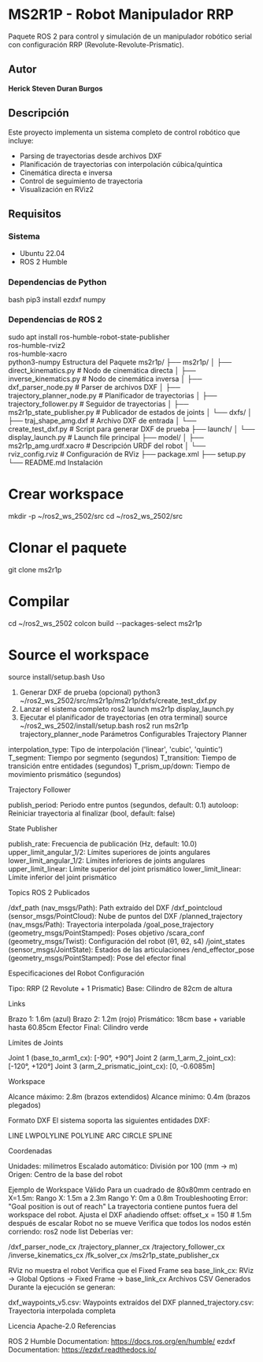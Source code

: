 # MS2R1P - Robot Manipulador RRP

Paquete ROS 2 para control y simulación de un manipulador robótico serial con configuración RRP (Revolute-Revolute-Prismatic).

## Autor
**Herick Steven Duran Burgos**

## Descripción

Este proyecto implementa un sistema completo de control robótico que incluye:
- Parsing de trayectorias desde archivos DXF
- Planificación de trayectorias con interpolación cúbica/quintica
- Cinemática directa e inversa
- Control de seguimiento de trayectoria
- Visualización en RViz2

## Requisitos

### Sistema
- Ubuntu 22.04
- ROS 2 Humble

### Dependencias de Python
bash
pip3 install ezdxf numpy
### Dependencias de ROS 2
sudo apt install ros-humble-robot-state-publisher \
                 ros-humble-rviz2 \
                 ros-humble-xacro \
                 python3-numpy
Estructura del Paquete
ms2r1p/
├── ms2r1p/
│   ├── direct_kinematics.py          # Nodo de cinemática directa
│   ├── inverse_kinematics.py         # Nodo de cinemática inversa
│   ├── dxf_parser_node.py            # Parser de archivos DXF
│   ├── trajectory_planner_node.py    # Planificador de trayectorias
│   ├── trajectory_follower.py        # Seguidor de trayectorias
│   ├── ms2r1p_state_publisher.py     # Publicador de estados de joints
│   └── dxfs/
│       ├── traj_shape_amg.dxf        # Archivo DXF de entrada
│       └── create_test_dxf.py        # Script para generar DXF de prueba
├── launch/
│   └── display_launch.py             # Launch file principal
├── model/
│   ├── ms2r1p_amg.urdf.xacro        # Descripción URDF del robot
│   └── rviz_config.rviz             # Configuración de RViz
├── package.xml
├── setup.py
└── README.md
Instalación
# Crear workspace
mkdir -p ~/ros2_ws_2502/src
cd ~/ros2_ws_2502/src

# Clonar el paquete
git clone <repository-url> ms2r1p

# Compilar
cd ~/ros2_ws_2502
colcon build --packages-select ms2r1p

# Source el workspace
source install/setup.bash
Uso
1. Generar DXF de prueba (opcional)
python3 ~/ros2_ws_2502/src/ms2r1p/ms2r1p/dxfs/create_test_dxf.py
2. Lanzar el sistema completo
ros2 launch ms2r1p display_launch.py
3. Ejecutar el planificador de trayectorias (en otra terminal)
source ~/ros2_ws_2502/install/setup.bash
ros2 run ms2r1p trajectory_planner_node
Parámetros Configurables
Trajectory Planner

interpolation_type: Tipo de interpolación ('linear', 'cubic', 'quintic')
T_segment: Tiempo por segmento (segundos)
T_transition: Tiempo de transición entre entidades (segundos)
T_prism_up/down: Tiempo de movimiento prismático (segundos)

Trajectory Follower

publish_period: Periodo entre puntos (segundos, default: 0.1)
autoloop: Reiniciar trayectoria al finalizar (bool, default: false)

State Publisher

publish_rate: Frecuencia de publicación (Hz, default: 10.0)
upper_limit_angular_1/2: Límites superiores de joints angulares
lower_limit_angular_1/2: Límites inferiores de joints angulares
upper_limit_linear: Límite superior del joint prismático
lower_limit_linear: Límite inferior del joint prismático

Topics ROS 2
Publicados

/dxf_path (nav_msgs/Path): Path extraído del DXF
/dxf_pointcloud (sensor_msgs/PointCloud): Nube de puntos del DXF
/planned_trajectory (nav_msgs/Path): Trayectoria interpolada
/goal_pose_trajectory (geometry_msgs/PointStamped): Poses objetivo
/scara_conf (geometry_msgs/Twist): Configuración del robot (θ1, θ2, s4)
/joint_states (sensor_msgs/JointState): Estados de las articulaciones
/end_effector_pose (geometry_msgs/PointStamped): Pose del efector final

Especificaciones del Robot
Configuración

Tipo: RRP (2 Revolute + 1 Prismatic)
Base: Cilindro de 82cm de altura

Links

Brazo 1: 1.6m (azul)
Brazo 2: 1.2m (rojo)
Prismático: 18cm base + variable hasta 60.85cm
Efector Final: Cilindro verde

Límites de Joints

Joint 1 (base_to_arm1_cx): [-90°, +90°]
Joint 2 (arm_1_arm_2_joint_cx): [-120°, +120°]
Joint 3 (arm_2_prismatic_joint_cx): [0, -0.6085m]

Workspace

Alcance máximo: 2.8m (brazos extendidos)
Alcance mínimo: 0.4m (brazos plegados)

Formato DXF
El sistema soporta las siguientes entidades DXF:

LINE
LWPOLYLINE
POLYLINE
ARC
CIRCLE
SPLINE

Coordenadas

Unidades: milímetros
Escalado automático: División por 100 (mm → m)
Origen: Centro de la base del robot

Ejemplo de Workspace Válido
Para un cuadrado de 80x80mm centrado en X=1.5m:
Rango X: 1.5m a 2.3m
Rango Y: 0m a 0.8m
Troubleshooting
Error: "Goal position is out of reach"
La trayectoria contiene puntos fuera del workspace del robot. Ajusta el DXF añadiendo offset:
offset_x = 150  # 1.5m después de escalar
Robot no se mueve
Verifica que todos los nodos estén corriendo:
ros2 node list
Deberías ver:

/dxf_parser_node_cx
/trajectory_planner_cx
/trajectory_follower_cx
/inverse_kinematics_cx
/fk_solver_cx
/ms2r1p_state_publisher_cx

RViz no muestra el robot
Verifica que el Fixed Frame sea base_link_cx:
RViz → Global Options → Fixed Frame → base_link_cx
Archivos CSV Generados
Durante la ejecución se generan:

dxf_waypoints_v5.csv: Waypoints extraídos del DXF
planned_trajectory.csv: Trayectoria interpolada completa

Licencia
Apache-2.0
Referencias

ROS 2 Humble Documentation: https://docs.ros.org/en/humble/
ezdxf Documentation: https://ezdxf.readthedocs.io/
